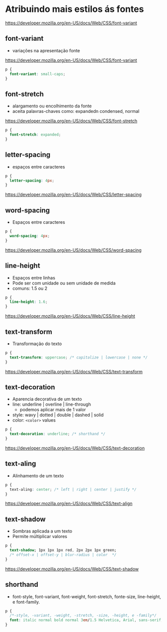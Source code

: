 # Atribuindo mais estilos ás fontes
https://developer.mozilla.org/en-US/docs/Web/CSS/font-variant

## font-variant
* variações na apresentação fonte

https://developer.mozilla.org/en-US/docs/Web/CSS/font-variant

```css
p {
  font-variant: small-caps;
}
```
## font-stretch
* alargamento ou encolhimento da fonte
* aceita palavras-chaves como: expandedn condensed, normal

https://developer.mozilla.org/en-US/docs/Web/CSS/font-stretch

```css
p {
  font-stretch: expanded;
}
```

## letter-spacing
* espaços entre caracteres

```css
p {
  letter-spacing: 4px;
}
```
https://developer.mozilla.org/en-US/docs/Web/CSS/letter-spacing

## word-spacing 
* Espaços entre caracteres
```css
p {
  word-spacing: 4px;
}
```
https://developer.mozilla.org/en-US/docs/Web/CSS/word-spacing

## line-height
* Espaços entre linhas
* Pode ser com unidade ou sem unidade de medida
* comuns: 1.5 ou 2

```css 
p {
  line-height: 1.6;
}
```
https://developer.mozilla.org/en-US/docs/Web/CSS/line-height

## text-transform

* Transformação do texto 

```css
p {
  text-transform: uppercase; /* capitalize | lowercase | none */
}
```
https://developer.mozilla.org/en-US/docs/Web/CSS/text-transform

## text-decoration
* Aparencia decorativa de um texto
* line: underline | overline | line-through
    * podemos aplicar mais de 1 valor
* style: wavy | dotted | double | dashed | solid
* color: ` <color> ` values

```css
p {
  text-decoration: underline; /* shorthand */
}
```
https://developer.mozilla.org/en-US/docs/Web/CSS/text-decoration

## text-aling  
* Alinhamento de um texto

```css
p {
  text-aling: center; /* left | right | center | justify */
}
```

https://developer.mozilla.org/en-US/docs/Web/CSS/text-align

## text-shadow
* Sombras aplicada a um texto
* Permite múltiplicar valores

```css
p {
  text-shadow; 1px 1px 1px red, 2px 2px 1px green; 
  /* offset-x | offset-y | blur-radius | color  */
}
```
https://developer.mozilla.org/en-US/docs/Web/CSS/text-shadow

## shorthand
* font-style, font-variant, font-weight, font-stretch, fonte-size, line-height, e font-family. 
```css 
p {
  /*-style, -variant, -weight, -stretch, -size, -height, e -family*/
  font: italic normal bold normal 3em/1.5 Helvetica, Arial, sans-serif;
}